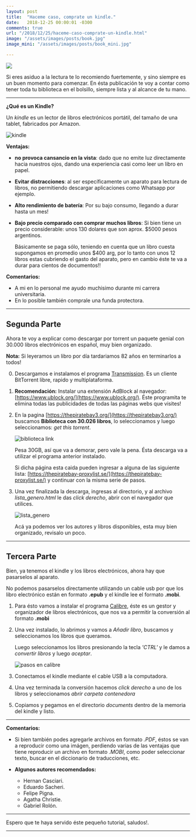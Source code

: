 ```yaml
---
layout: post
title:  "Haceme caso, comprate un kindle."
date:   2018-12-25 00:00:01 -0300
comments: true
url: "/2018/12/25/haceme-caso-comprate-un-kindle.html"
image: "/assets/images/posts/book.jpg"
image_mini: "/assets/images/posts/book_mini.jpg"

---
```


![]({{page.image}})

Si eres asiduo a la lectura te lo recomiendo fuertemente, y sino siempre es un buen momento para comenzar. En ésta publicación te voy a contar como tener toda tu biblioteca en el bolsillo, siempre lista y al alcance de tu mano.

---

**¿Qué es un Kindle?**

Un *kindle* es un lector de libros electrónicos portátil, del tamaño de una tablet, fabricados por Amazon.

![kindle](https://d500.epimg.net/cincodias/imagenes/2016/11/21/tablets/1479749058_779584_1479749205_noticia_normal.jpg)

**Ventajas:**

*   **no provoca cansancio en la vista**: dado que no emite luz directamente hacia nuestros ojos, dando una experiencia casi como leer un libro en papel.
*   **Evitar distracciones**: al ser específicamente un aparato para lectura de libros, no permitiendo descargar aplicaciones como Whatsapp por ejemplo.
*   **Alto rendimiento de batería**: Por su bajo consumo, llegando a durar hasta un mes!
*   **Bajo precio comparado con comprar muchos libros**: Si bien tiene un precio considerable: unos 130 dolares que son aprox. $5000 pesos argentinos.

    Básicamente se paga sólo, teniendo en cuenta que un libro cuesta supongamos en promedio unos $400 arg, por lo tanto con unos 12 libros estas cubriendo el gasto del aparato, pero en cambio éste te va a durar para cientos de documentos!!

**Comentarios:**

*   A mi en lo personal me ayudo muchisimo durante mi carrera universitaria.
*   En lo posible también comprale una funda protectora.

---

## Segunda Parte

Ahora te voy a explicar como descargar  por torrent un paquete genial con 30.000 libros electrónicos en español, muy bien organizado.

**Nota:** Si leyeramos un libro por día tardariamos 82 años en terminarlos a todos!

0.  Descargamos e instalamos el programa  [Transmission](https://transmissionbt.com/download/). Es un cliente BitTorrent
 libre, rapido y multiplataforma.
1.  **Recomendación:** Instalar una extensión AdBlock al navegador: [https://www.ublock.org/](https://www.ublock.org/). Éste programita te elimina todas las publicidades de todas las páginas webs que visites!
2.  En la pagina [https://thepiratebay3.org/](https://thepiratebay3.org/) buscamos
**Biblioteca con 30.026 libros**, lo seleccionamos y luego seleccionamos: *get this torrent*.

    ![biblioteca link](http://i64.tinypic.com/2w2mwlu.png)

    Pesa 30GB, así que va a demorar, pero vale la pena.
    Ésta descarga va a utilizar el programa anterior instalado.

    Si dicha página esta caida pueden ingresar a alguna de las siguiente lista: [https://thepiratebay-proxylist.se/](https://thepiratebay-proxylist.se/) y continuar con la misma serie de pasos.
3.  Una vez finalizada la descarga, ingresas al directorio, y al archivo *lista_genero.html* le das *click derecho*, abrir con el navegador que utilices.

    ![lista_genero](http://i63.tinypic.com/23h58h2.png)

    Acá ya podemos ver los autores y libros disponibles, esta muy bien organizado, revisalo un poco.

---

## Tercera Parte
Bien, ya tenemos el kindle y los libros electrónicos, ahora hay que pasarselos al aparato.

No podemos pasarselos directamente utilizando un cable usb por que los libro electrónico están en formato **.epub** y el kindle lee el formato **.mobi**.


1.  Para ésto vamos a instalar el programa [Calibre](https://calibre-ebook.com/download), éste es un gestor y organizador de libros electrónicos, que nos va a permitir la conversión al formato **.mobi**
2.  Una vez instalado, lo abrimos y vamos a *Añadir libro*, buscamos y seleccionamos los libros que queramos.

    Luego seleccionamos los libros presionando la tecla *'CTRL'* y le damos a *convertir libros* y luego *aceptar*.

    ![pasos en calibre](http://i64.tinypic.com/15hfpu9.png)

3.  Conectamos el kindle mediante el cable USB a la computadora.
4.  Una vez terminada la conversión hacemos *click derecho* a uno de los libros y seleccionamos *abrir carpeta contenedora*
5. Copiamos y pegamos en el directorio *documents* dentro de la memoria del kindle y listo.

---

**Comentarios:**

*   Si bien también podes agregarle archivos en formato *.PDF*, éstos se van a reproducir como una imágen, perdiendo varias de las ventajas que tiene reproducir un archivo en formato *.MOBI*, como poder seleccionar texto, buscar en el diccionario de traducciones, etc.

*   **Algunos autores recomendados:**
    *   Hernan Casciari.
    *   Eduardo Sacheri.
    *   Felipe Pigna.
    *   Agatha Christie.
    *   Gabriel Rolón.

---

Espero que te haya servido éste pequeño tutorial, saludos!.

---
